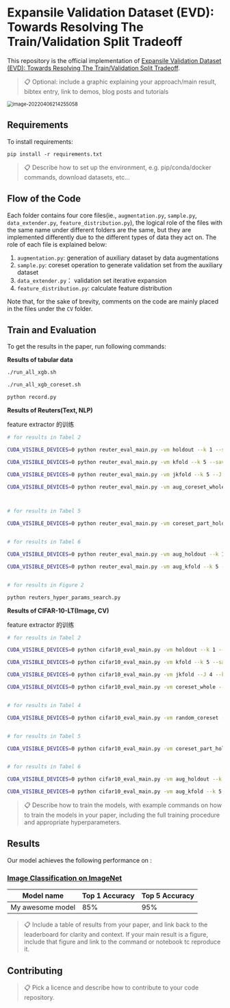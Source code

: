 # Expansile Validation Dataset (EVD): Towards Resolving The Train/Validation Split Tradeoff

This repository is the official implementation of [Expansile Validation Dataset (EVD): Towards Resolving The Train/Validation Split Tradeoff](). 

>📋  Optional: include a graphic explaining your approach/main result, bibtex entry, link to demos, blog posts and tutorials

<img src="https://tva1.sinaimg.cn/large/e6c9d24ely1h10c79lniuj20k10c0wfm.jpg" alt="image-20220406214255058" style="zoom:80%;" />

## Requirements

To install requirements:

```setup
pip install -r requirements.txt
```

>📋  Describe how to set up the environment, e.g. pip/conda/docker commands, download datasets, etc...



## Flow of the Code

Each folder contains four core files(ie., `augmentation.py`, `sample.py`, `data_extender.py`, `feature_distribution.py`), the logical role of the files with the same name under different folders are the same, but they are implemented differently due to the different types of data they act on.  The role of each file is explained below:

1. `augmentation.py`: generation of auxiliary dataset by data augmentations
2. `sample.py`:  coreset operation to generate validation set from the auxiliary dataset
3. `data_extender.py`： validation set iterative expansion
4. `feature_distribution.py`:  calculate feature distribution 

Note that, for the sake of brevity, comments on the code are mainly placed in the files under the `CV` folder.

## Train and Evaluation

To get the results in the paper, run following commands:

**Results of tabular data**

```bash
./run_all_xgb.sh

./run_all_xgb_coreset.sh

python record.py
```

**Results of  Reuters(Text, NLP)**

feature extractor 的训练

```bash
# for results in Tabel 2

CUDA_VISIBLE_DEVICES=0 python reuter_eval_main.py -vm holdout --k 1 --save_name xxx

CUDA_VISIBLE_DEVICES=0 python reuter_eval_main.py -vm kfold --k 5 --save_name xxx

CUDA_VISIBLE_DEVICES=0 python reuter_eval_main.py -vm jkfold --k 5 --J 4 --save_name xxx

CUDA_VISIBLE_DEVICES=0 python reuter_eval_main.py -vm aug_coreset_whole --k 1 --fe_type fine-tune --feature_dis_type NDB --save_name xxx



# for results in Tabel 5

CUDA_VISIBLE_DEVICES=0 python reuter_eval_main.py -vm coreset_part_holdout --k 1 --save_name xxx


# for results in Tabel 6

CUDA_VISIBLE_DEVICES=0 python reuter_eval_main.py -vm aug_holdout --k 1 --fe_type fine-tune --feature_dis_type NDB --save_name xxx

CUDA_VISIBLE_DEVICES=0 python reuter_eval_main.py -vm aug_kfold --k 5 --fe_type fine-tune --feature_dis_type NDB --save_name xxx


# for results in Figure 2

python reuters_hyper_params_search.py
```

**Results of  CIFAR-10-LT(Image, CV)**

feature extractor 的训练

```bash
# for results in Tabel 2

CUDA_VISIBLE_DEVICES=0 python cifar10_eval_main.py -vm holdout --k 1 --save-dir xxx

CUDA_VISIBLE_DEVICES=0 python cifar10_eval_main.py -vm kfold --k 5 --save-dir xxx

CUDA_VISIBLE_DEVICES=0 python cifar10_eval_main.py -vm jkfold --J 4 --k 5 --save-dir xxx

CUDA_VISIBLE_DEVICES=0 python cifar10_eval_main.py -vm coreset_whole --k 1 --save-dir xxx


# for results in Tabel 4

CUDA_VISIBLE_DEVICES=0 python cifar10_eval_main.py -vm random_coreset --k 1 --save-dir xxx


# for results in Tabel 5

CUDA_VISIBLE_DEVICES=0 python cifar10_eval_main.py -vm coreset_part_holdout --k 1 --save-dir xxx


# for results in Tabel 6

CUDA_VISIBLE_DEVICES=0 python cifar10_eval_main.py -vm aug_holdout --k 1 --feature_dis_type NDB --config_path ./config/cifar10_default.yaml --save-dir xxx

CUDA_VISIBLE_DEVICES=0 python cifar10_eval_main.py -vm aug_kfold --k 5 --feature_dis_type NDB --config_path ./config/cifar10_default.yaml --save-dir xxx
```

>📋  Describe how to train the models, with example commands on how to train the models in your paper, including the full training procedure and appropriate hyperparameters.



## Results

Our model achieves the following performance on :

### [Image Classification on ImageNet](https://paperswithcode.com/sota/image-classification-on-imagenet)

| Model name       | Top 1 Accuracy | Top 5 Accuracy |
| ---------------- | -------------- | -------------- |
| My awesome model | 85%            | 95%            |

>📋  Include a table of results from your paper, and link back to the leaderboard for clarity and context. If your main result is a figure, include that figure and link to the command or notebook tc reproduce it. 



## Contributing

>📋  Pick a licence and describe how to contribute to your code repository. 



